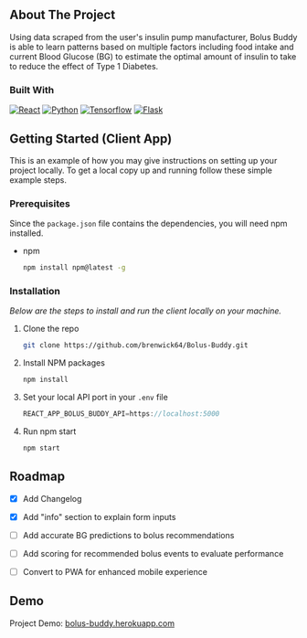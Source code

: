## About The Project

Using data scraped from the user's insulin pump manufacturer, Bolus Buddy is able to learn patterns based on multiple factors including food intake and current Blood Glucose (BG) to estimate the optimal amount of insulin to take to reduce the effect of Type 1 Diabetes.



<!-- @import "[TOC]" {cmd="toc" depthFrom=1 depthTo=6 orderedList=false} -->


### Built With

[![React][React]][React-url] [![Python][Python]][Python-url] [![Tensorflow][TF]][TF-url] [![Flask][Flask]][Flask-url]



<!-- GETTING STARTED -->
## Getting Started (Client App)

This is an example of how you may give instructions on setting up your project locally.
To get a local copy up and running follow these simple example steps.

### Prerequisites

Since the ``package.json`` file contains the dependencies, you will need npm installed.
* npm
  ```sh
  npm install npm@latest -g
  ```
  

### Installation

_Below are the steps to install and run the client locally on your machine._

1. Clone the repo
   ```sh
   git clone https://github.com/brenwick64/Bolus-Buddy.git
   ```
2. Install NPM packages
   ```sh
   npm install
   ```
3. Set your local API port in your `.env` file
    ```js
   REACT_APP_BOLUS_BUDDY_API=https://localhost:5000
   ```
4. Run npm start
    ```sh
   npm start
   ```
 


<!-- ROADMAP -->
## Roadmap

- [x] Add Changelog
- [x] Add "info" section to explain form inputs
- [ ] Add accurate BG predictions to bolus recommendations 
- [ ] Add scoring for recommended bolus events to evaluate performance
- [ ] Convert to PWA for enhanced mobile experience 




<!-- CONTACT -->
## Demo

Project Demo: [bolus-buddy.herokuapp.com](https://bolus-buddy.herokuapp.com/)



<!-- MARKDOWN LINKS & IMAGES -->

<!-- Shields -->
[Python]:https://img.shields.io/badge/Python-20232A?style=for-the-badge&logo=python&logoColor=f2bb30
[Python-url]:https://www.python.org/downloads/
[TF]:https://img.shields.io/badge/Tensorflow-20232A?style=for-the-badge&logo=tensorflow&logoColor=ff6f00
[TF-url]:https://www.tensorflow.org/install
[React]: https://img.shields.io/badge/React-20232A?style=for-the-badge&logo=react&logoColor=61DAFB
[React-url]: https://reactjs.org/
[Flask]: https://img.shields.io/badge/Flask-20232A?style=for-the-badge&logo=flask&logoColor=white
[Flask-url]: https://flask.palletsprojects.com/en/2.2.x/installation/

